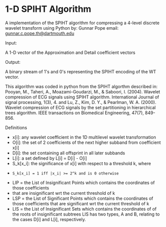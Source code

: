 # 1-D SPIHT Algorithm
A implementation of the SPIHT algorithm for compressing a 4-level discrete wavelet transform using Python
by: Gunnar Pope
email: gunnar.c.pope.th@dartmouth.edu

Input:

A 1-D vector of the Approximation and Detail coefficient vectors

Output:

A binary stream of 1's and 0's representing the SPIHT encoding of the WT vector.

This algorithm was coded in python from the SPIHT algorthm described in: Pooyan, M., Taheri, A., Moazami-Goudarzi, M., & Saboori, I. (2004). Wavelet compression of ECG signals using SPIHT algorithm. International Journal of signal processing, 1(3), 4.
and Lu, Z., Kim, D. Y., & Pearlman, W. A. (2000). Wavelet compression of ECG signals by the set partitioning in hierarchical trees algorithm. IEEE transactions on Biomedical Engineering, 47(7), 849-856.


Definitions
* x[i]: any wavelet coefficient in the 1D multilevel wavelet transformation
* O[i]: the set of 2 coefficients of the next higher subband from coefficient x[i]
* D[i]: the set containing all offsprint in all later subbands
* L[i]: a set defined by L[i] = D[i] - O[i]
* S_k[x_i]: the significance of x[i] with respect to a threshold k, where
*     S_k[x_i] = 1 iff |x_i| >= 2^k and is 0 otherwise
* LIP = the List of Insignificant Points which contains the coordinates of those coefficients
*   that are insignificant wrt the current threshold of k
* LSP =  the List of Significant Points which contains the coordinates of those coefficients
  that are significant wrt the current threshold of k
* LIS =  the List of Insignificant Sets which contains the coordinates of of the roots of insignificant subtrees
  LIS has two types, A and B, relating to the cases D[i] and L[i], respectively.


